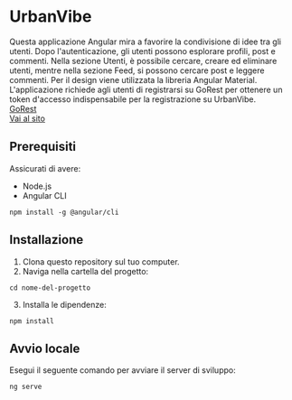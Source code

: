 # UrbanVibe
Questa applicazione Angular mira a favorire la condivisione di idee tra gli utenti. Dopo l'autenticazione, gli utenti possono esplorare profili, post e commenti. Nella sezione Utenti, è possibile cercare, creare ed eliminare utenti, mentre nella sezione Feed, si possono cercare post e leggere commenti. 
Per il design viene utilizzata la libreria Angular Material.
L'applicazione richiede agli utenti di registrarsi su GoRest per ottenere un token d'accesso indispensabile per la registrazione su UrbanVibe.<br>
[GoRest](https://gorest.co.in/)<br>
[Vai al sito](https://urbanvibe-ae008.firebaseapp.com/)
## Prerequisiti

Assicurati di avere:

- Node.js
- Angular CLI
  
```
npm install -g @angular/cli
```

## Installazione
1. Clona questo repository sul tuo computer.
2. Naviga nella cartella del progetto:
```
cd nome-del-progetto
```
3. Installa le dipendenze:
```
npm install
```
## Avvio locale
Esegui il seguente comando per avviare il server di sviluppo:
```
ng serve
```


